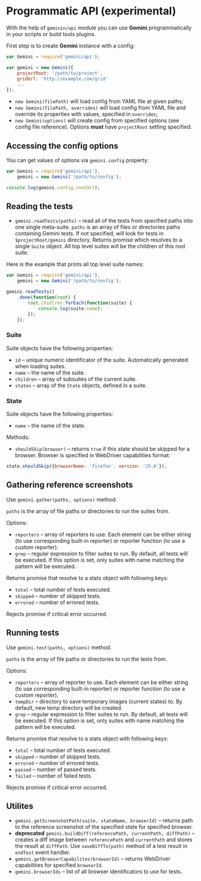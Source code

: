 # Programmatic API (experimental)

With the help of `geminin/api` module you can use **Gemini** programmatically in your scripts or build tools plugins.

First step is to create **Gemini** instance with a config:

```javascript
var Gemini = require('gemini/api');

var gemini = new Gemini({
    projectRoot: '/path/to/project',
    gridUrl: 'http://example.com/grid'
    ...
});
```

* `new Gemini(filePath)` will load config from YAML file at given paths;
* `new Gemini(filePath, overrides)` will load config from YAML file and override its
properties with values, specified in `overrides`;
* `new Gemini(options)` will create config from specified options (see config file reference).
Options **must** have `projectRoot` setting specified.

## Accessing the config options

You can get values of options via `gemini.config` property:

```javascript
var Gemini = require('gemini/api'),
    gemini = new Gemini('/path/to/config');

console.log(gemini.config.rootUrl);

```

## Reading the tests

* `gemini.readTests(paths)` – read all of the tests from specified paths into one single
meta-suite. `paths` is an array of files or directories paths containing Gemini tests.
If not specified, will look for tests in `$projectRoot/gemini` directory.
Returns promise which resolves to a single `Suite` object. All top level suites will
be the children of this root suite.

Here is the example that prints all top level suite names:

```javascript
var Gemini = require('gemini/api'),
    gemini = new Gemini('/path/to/config');

gemini.readTests()
    .done(function(root) {
        root.chidlren.forEach(function(suite) {
            console.log(suite.name);
        });
    });
```

### Suite

Suite objects have the following properties:

* `id` – unique numeric identificator of the suite. Automatically generated when loading
  suites.
* `name` – the name of the suite.
* `children` – array of subsuites of the current suite.
* `states` – array of the `State` objects, defined in a suite.

### State

Suite objects have the following properties:

* `name` – the name of the state.

Methods:

* `shouldSkip(browser)` – returns `true` if this state should be skipped for a browser.
Browser is specified in WebDriver capabilities format:

```javascript
state.shouldSkip({browserName: 'firefox', version: '25.0'});
```

## Gathering reference screenshots

Use `gemini.gather(paths, options)` method.

`paths` is the array of file paths or directories to run the suites from.

Options:

* `reporters` – array of reporters to use. Each element can be either string
(to use corresponding built-in reporter) or reporter function (to use a custom
reporter).
* `grep` – regular expression to filter suites to run. By default, all tests
will be executed. If this option is set, only suites with name matching the
pattern will be executed.

Returns promise that resolve to a stats object with following keys:

* `total` – total number of tests executed.
* `skipped` – number of skipped tests.
* `errored` – number of errored tests.

Rejects promise if critical error occurred.

## Running tests

Use `gemini.test(paths, options)` method.

`paths` is the array of file paths or directories to run the tests from.

Options:

* `reporters` – array of reporter to use. Each element can be either string
(to use corresponding built-in reporter) or reporter function (to use a custom
reporter).
* `tempDir` – directory to save temporary images (current states) to. By default,
new temp directory will be created.
* `grep` – regular expression to filter suites to run. By default, all tests
will be executed. If this option is set, only suites with name matching the
pattern will be executed.

Returns promise that resolve to a stats object with following keys:

* `total` – total number of tests executed.
* `skipped` – number of skipped tests.
* `errored` – number of errored tests.
* `passed` – number of passed tests.
* `failed` – number of failed tests.

Rejects promise if critical error occurred.

## Utilites

* `gemini.getScreenshotPath(suite, stateName, browserId)` – returns path to the reference screenshot
of the specified state for specified browser.
* **deprecated** `gemini.buildDiff(referencePath, currentPath, diffPath)` – creates a diff image between
 `referencePath` and `currentPath` and stores the result at `diffPath`.
  Use `saveDiffTo(path)` method of a test result in `endTest` event handler.
* `gemini.getBrowserCapabilites(browserId)` – returns WebDriver capabilities for specified `browserId`.
* `gemini.browserIds` – list of all browser identificators to use for tests.

